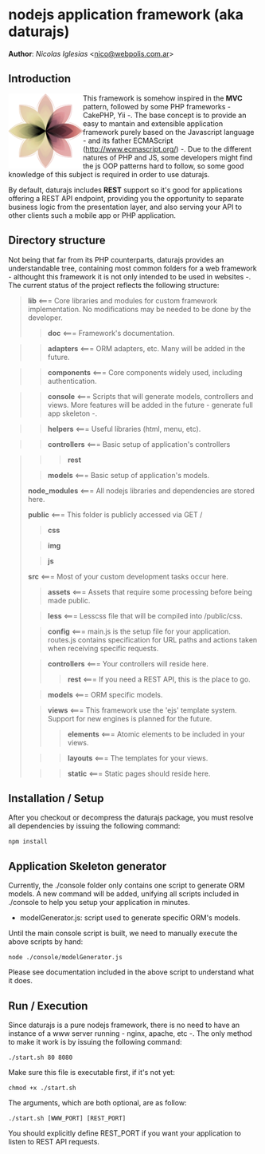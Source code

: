 nodejs application framework (aka daturajs)
===========================================



**Author**: _Nicolas Iglesias_ <<nico@webpolis.com.ar>>


Introduction
----------
<img width="150" align="left" src="https://github.com/webpolis/daturajs/blob/master/lib/doc/daturajs.png?raw=true" />

This framework is somehow inspired in the **MVC** pattern, followed by some PHP frameworks - CakePHP, Yii -.
The base concept is to provide an easy to mantain and extensible application framework 
purely based on the Javascript language - and its father ECMAScript (http://www.ecmascript.org/) -.
Due to the different natures of PHP and JS, some developers might find the js OOP patterns 
hard to follow, so some good knowledge of this subject is required in order to use daturajs.

By default, daturajs includes **REST** support so it's good for applications offering 
a REST API endpoint, providing you the opportunity to separate business logic from 
the presentation layer, and also serving your API to other clients such a mobile app 
or PHP application.

## Directory structure

Not being that far from its PHP counterparts, daturajs provides an understandable 
tree, containing most common folders for a web framework - althought this framework 
it is not only intended to be used in websites -.
The current status of the project reflects the following structure:

>**lib**                     <=== Core libraries and modules for custom framework implementation. 
No modifications may be needed to be done by the developer.
>>**doc**            <=== Framework's documentation.

>>**adapters**            <=== ORM adapters, etc. Many will be added in the future.

>>**components**          <=== Core components widely used, including authentication.

>>**console**             <=== Scripts that will generate models, controllers and views. 
More features will be added in the future - generate full app skeleton -.

>>**helpers**          <=== Useful libraries (html, menu, etc).

>>**controllers**         <=== Basic setup of application's controllers

>>>**rest**
>
>>**models**              <=== Basic setup of application's models.
>
>**node_modules**            <=== All nodejs libraries and dependencies are stored here.
>
>**public**                  <=== This folder is publicly accessed via GET /
>
>>**css**
>
>>**img**
>
>>**js**
>
>**src**                     <=== Most of your custom development tasks occur here.
>
>>**assets**              <=== Assets that require some processing before being made public.
>
>>**less**            <=== Lesscss file that will be compiled into /public/css.
>
>>**config**              <=== main.js is the setup file for your application. 
routes.js contains specification for URL paths and actions taken when receiving specific requests.
>
>>**controllers**         <=== Your controllers will reside here.
>>>**rest**            <=== If you need a REST API, this is the place to go.
>
>>**models**              <=== ORM specific models.
>
>>**views**               <=== This framework use the 'ejs' template system. 
Support for new engines is planned for the future.
>>>**elements**        <=== Atomic elements to be included in your views.
>
>>>**layouts**         <=== The templates for your views.
>
>>>**static**          <=== Static pages should reside here.

## Installation / Setup

After you checkout or decompress the daturajs package, you must resolve all dependencies by 
issuing the following command:

```
npm install
```

## Application Skeleton generator

Currently, the ./console folder only contains one script to generate ORM models.
A new command will be added, unifying all scripts included in ./console to help you 
setup your application in minutes.

* modelGenerator.js:    script used to generate specific ORM's models.

Until the main console script is built, we need to manually execute the above scripts 
by hand:

```
node ./console/modelGenerator.js
```
Please see documentation included in the above script to understand what it does.

## Run / Execution

Since daturajs is a pure nodejs framework, there is no need to have an instance of a 
www server running - nginx, apache, etc -. The only method to make it work is by 
issuing the following command:

```
./start.sh 80 8080
```

Make sure this file is executable first, if it's not yet:

```
chmod +x ./start.sh
```
The arguments, which are both optional, are as follow:

```
./start.sh [WWW_PORT] [REST_PORT]
```

You should explicitly define REST_PORT if you want your application to listen to 
REST API requests.
